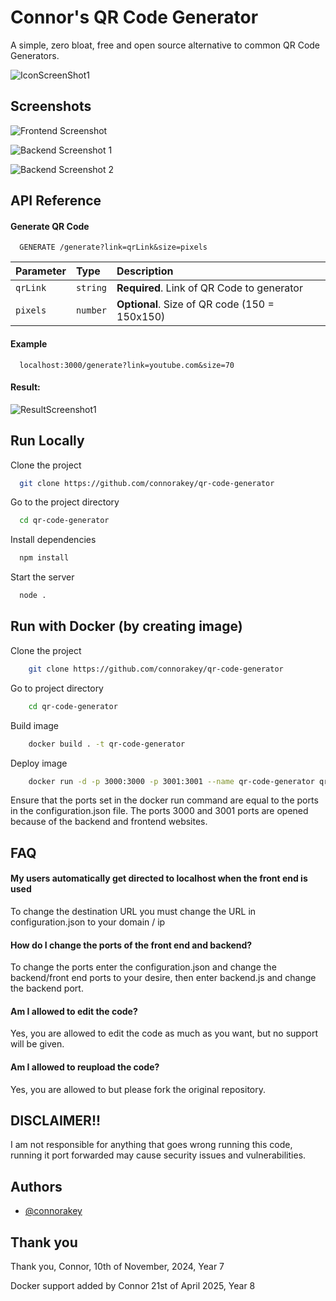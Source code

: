 # Connor's QR Code Generator

A simple, zero bloat, free and open source alternative to common QR Code Generators. 



![IconScreenShot1](https://i.ibb.co/Bf2htzK/image.png)
## Screenshots

![Frontend Screenshot](https://i.ibb.co/qnZxg18/image.png)

![Backend Screenshot 1](https://i.ibb.co/JpVGkxd/image.png)

![Backend Screenshot 2](https://i.ibb.co/znWMzNB/image.png)
## API Reference




#### Generate QR Code

```http
  GENERATE /generate?link=qrLink&size=pixels
```

| Parameter | Type     | Description                       |
| :-------- | :------- | :-------------------------------- |
| `qrLink`      | `string` | **Required**. Link of QR Code to generator |
| `pixels`      | `number` | **Optional**. Size of QR code (150 = 150x150)|

#### Example
```http
  localhost:3000/generate?link=youtube.com&size=70
```
#### Result:
![ResultScreenshot1](https://i.ibb.co/4fT9RFS/image.png)



## Run Locally

Clone the project

```bash
  git clone https://github.com/connorakey/qr-code-generator
```

Go to the project directory

```bash
  cd qr-code-generator
```

Install dependencies

```bash
  npm install
```

Start the server

```bash
  node .
```

## Run with Docker (by creating image)

Clone the project
```bash
    git clone https://github.com/connorakey/qr-code-generator
```

Go to project directory
```bash
    cd qr-code-generator
```
Build image
```bash
    docker build . -t qr-code-generator
```
Deploy image
```bash
    docker run -d -p 3000:3000 -p 3001:3001 --name qr-code-generator qr-code-generator
```
Ensure that the ports set in the docker run command are equal to the ports in the configuration.json file. The ports 3000 and 3001 ports are opened because of the backend and frontend websites.

## FAQ

#### My users automatically get directed to localhost when the front end is used

To change the destination URL you must change the URL in configuration.json to your domain / ip

#### How do  I change the ports of the front end and backend?

To change the ports enter the configuration.json and change the backend/front end ports to your desire, then enter backend.js and change the backend port.

#### Am I allowed to edit the code?

Yes, you are allowed to edit the code as much as you want, but no support will be given.

#### Am I allowed to reupload the code?
Yes, you are allowed to but please fork the original repository.

## DISCLAIMER!!
I am not responsible for anything that goes wrong running this code, running it port forwarded may cause security issues and vulnerabilities.


## Authors

- [@connorakey](https://github.com/connorakey)

## Thank you
Thank you, Connor, 10th of November, 2024, Year 7

Docker support added by Connor 21st of April 2025, Year 8